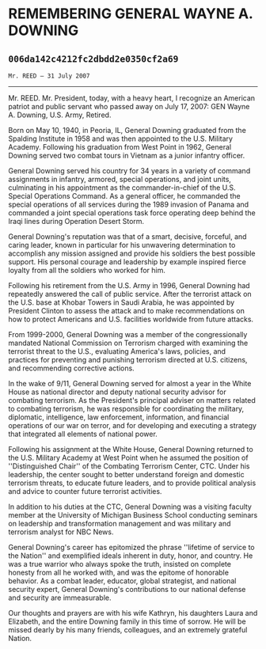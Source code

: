 # REMEMBERING GENERAL WAYNE A. DOWNING
## `006da142c4212fc2dbdd2e0350cf2a69`
`Mr. REED — 31 July 2007`

---

 Mr. REED. Mr. President, today, with a heavy heart, I 
recognize an American patriot and public servant who passed away on 
July 17, 2007: GEN Wayne A. Downing, U.S. Army, Retired.

Born on May 10, 1940, in Peoria, IL, General Downing graduated from 
the Spalding Institute in 1958 and was then appointed to the U.S. 
Military Academy. Following his graduation from West Point in 1962, 
General Downing served two combat tours in Vietnam as a junior infantry 
officer.

General Downing served his country for 34 years in a variety of 
command assignments in infantry, armored, special operations, and joint 
units, culminating in his appointment as the commander-in-chief of the 
U.S. Special Operations Command. As a general officer, he commanded the 
special operations of all services during the 1989 invasion of Panama 
and commanded a joint special operations task force operating deep 
behind the Iraqi lines during Operation Desert Storm.

General Downing's reputation was that of a smart, decisive, forceful, 
and caring leader, known in particular for his unwavering determination 
to accomplish any mission assigned and provide his soldiers the best 
possible support. His personal courage and leadership by example 
inspired fierce loyalty from all the soldiers who worked for him.

Following his retirement from the U.S. Army in 1996, General Downing 
had repeatedly answered the call of public service. After the terrorist 
attack on the U.S. base at Khobar Towers in Saudi Arabia, he was 
appointed by President Clinton to assess the attack and to make 
recommendations on how to protect Americans and U.S. facilities 
worldwide from future attacks.

From 1999-2000, General Downing was a member of the congressionally 
mandated National Commission on Terrorism charged with examining the 
terrorist threat to the U.S., evaluating America's laws, policies, and 
practices for preventing and punishing terrorism directed at U.S. 
citizens, and recommending corrective actions.

In the wake of 9/11, General Downing served for almost a year in the 
White House as national director and deputy national security advisor 
for combating terrorism. As the President's principal adviser on 
matters related to combating terrorism, he was responsible for 
coordinating the military, diplomatic, intelligence, law enforcement, 
information, and financial operations of our war on terror, and for 
developing and executing a strategy that integrated all elements of 
national power.

Following his assignment at the White House, General Downing returned 
to the U.S. Military Academy at West Point when he assumed the position 
of ''Distinguished Chair'' of the Combating Terrorism Center, CTC. 
Under his leadership, the center sought to better understand foreign 
and domestic terrorism threats, to educate future leaders, and to 
provide political analysis and advice to counter future terrorist 
activities.

In addition to his duties at the CTC, General Downing was a visiting 
faculty member at the University of Michigan Business School conducting 
seminars on leadership and transformation management and was military 
and terrorism analyst for NBC News.

General Downing's career has epitomized the phrase ''lifetime of 
service to the Nation'' and exemplified ideals inherent in duty, honor, 
and country. He was a true warrior who always spoke the truth, insisted 
on complete honesty from all he worked with, and was the epitome of 
honorable behavior. As a combat leader, educator, global strategist, 
and national security expert, General Downing's contributions to our 
national defense and security are immeasurable.

Our thoughts and prayers are with his wife Kathryn, his daughters 
Laura and Elizabeth, and the entire Downing family in this time of 
sorrow. He will be missed dearly by his many friends, colleagues, and 
an extremely grateful Nation.
